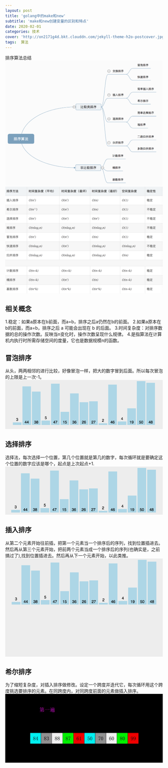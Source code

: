 ```yaml
---
layout: post
title: 'golang中的make和new'
subtitle: 'make和new创建变量的区别和特点'
date: 2020-02-01
categories: 技术
cover: 'http://on2171g4d.bkt.clouddn.com/jekyll-theme-h2o-postcover.jpg'
tags:  算法
---
```

排序算法总结
![排序算法分类](../assets/img/allsort.png)
![排序算法复杂度](../assets/img/sortfzd.png)

## 相关概念
1.稳定：如果a原本在b前面，而a=b，排序之后a仍然在b的前面。
2.如果a原本在b的前面，而a=b，排序之后 a 可能会出现在 b 的后面。
3.时间复杂度：对排序数据的总的操作次数。反映当n变化时，操作次数呈现什么规律。
4.是指算法在计算机内执行时所需存储空间的度量，它也是数据规模n的函数。

## 冒泡排序
从头，两两相邻的进行比较，好像冒泡一样，把大的数字冒到后面。所以每次冒泡的上限是上一次-1。
![冒泡法图解](../assets/img/mp.gif)

## 选择排序
选择法，每次选择一个位置，第几个位置就是第几的数字，每次循环就是要确定这个位置的数字应该是哪个，起点是上次起点+1.
![选择法图解](../assets/img/select.gif)

## 插入排序
从第二个元素开始往前插，把第一个元素当一个排序后的序列，找到位置插进去。然后再从第三个元素开始，把前两个元素当成一个排序后的序列(也确实是，之前搞过了),找到位置插进去。然后再从下一个元素开始，以此类推。
![插入法图解](../assets/img/insert.gif)

## 希尔排序
为了缩短复杂度，对插入排序做修改。设定一个跨度并迭代它，每次循环用这个跨度挑选要排序的元素。在同跨度内，对同跨度前面的元素做插入排序。
![希尔法图解](../assets/img/hill.gif)



